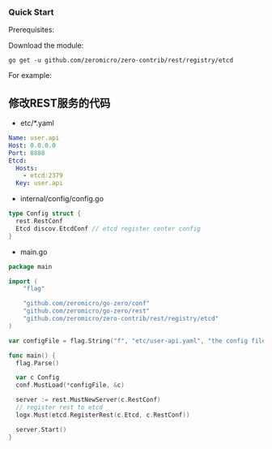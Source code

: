 ### Quick Start

Prerequisites:

Download the module:

```console
go get -u github.com/zeromicro/zero-contrib/rest/registry/etcd
```

For example:

## 修改REST服务的代码

- etc/*.yaml

```yaml
Name: user.api
Host: 0.0.0.0
Port: 8888
Etcd:
  Hosts:
    - etcd:2379
  Key: user.api

```

- internal/config/config.go

```go
type Config struct {
  rest.RestConf
  Etcd discov.EtcdConf // etcd register center config
}
```

- main.go

```go
package main

import (
	"flag"

	"github.com/zeromicro/go-zero/conf"
	"github.com/zeromicro/go-zero/rest"
	"github.com/zeromicro/zero-contrib/rest/registry/etcd"
)

var configFile = flag.String("f", "etc/user-api.yaml", "the config file")

func main() {
  flag.Parse()

  var c Config
  conf.MustLoad(*configFile, &c)

  server := rest.MustNewServer(c.RestConf)
  // register rest to etcd
  logx.Must(etcd.RegisterRest(c.Etcd, c.RestConf))

  server.Start()
}
```